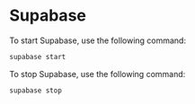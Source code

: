 # Supabase

To start Supabase, use the following command:
```sh
supabase start
```

To stop Supabase, use the following command:
```sh
supabase stop
```